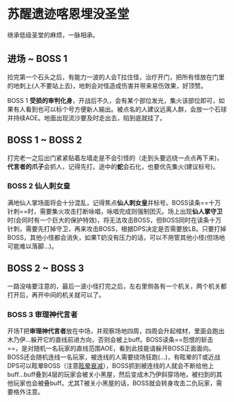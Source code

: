 # 苏醒遗迹喀恩埋没圣堂

继承低级圣堂的麻烦，一脉相承。

## 进场 ~ BOSS 1

捡完第一个石头之后，有能力一波的人会T拉住怪，治疗开门，把所有怪放在门里的地刺上(人不要站上去)，地刺会对怪造成伤害并带来易伤效果，好顶赞。

BOSS 1 **受损的审判化身**，开战后不久，会有某个部位发光，集火该部位即可，如果有人看到也可以标个号方便新人输出。被点名的人建议远离人群，会放一个石球并持续AOE。地面出现流沙要及时走出去，陷到底就挂了。

## BOSS 1 ~ BOSS 2

打完老一之后出门紧紧贴着左墙走是不会引怪的（走到头要远绕一点点再下来)，**代言者的爪子**会抓人，记得先打。途中的**蛇**会石化，也要优先集火(建议标号)。

### BOSS 2 仙人刺女皇
满地仙人掌场面将会十分混乱，记得焦点**仙人刺女皇**并标号。BOSS读条==十万针刺==时，需要集火攻击打断咏唱，咏唱完成则强制团灭。场上出现**仙人掌守卫**时(会同时有一个巨大的保护特效)，将无法攻击BOSS，但BOSS同时在读条十万针刺，需要先打掉守卫，再来攻击BOSS，根据DPS决定是否需要放LB。只要打掉BOSS，其他小怪都会消失，如果T奶没有压力的话，可以不用管其他小怪(但场地可能难以落脚…)。

## BOSS 2 ~ BOSS 3

一路没啥要注意的，最后一波小怪打完之后，左右里侧各有一个机关，两个机关都打开后，再开中间的机关就可以了。

### BOSS 3 审理神代言者
开场<Role name="tank" />T把**审理神代言者**放在中场，并观察场地四周，四周会升起棺材，里面会跑出木乃伊…躲开它的直线前进方向，否则会被上buff。BOSS读条==怨恨的斩击==，是对随机一名玩家的直线范围AOE，看到此技能请躲开BOSS正面面向。BOSS还会随机连线一名玩家，被连线的人需要绕场狂跑(…)，有眩晕的<Role name="tank" />T或<Role name="dps" />近战DPS可以眩晕BOSS（注意[眩晕衰减](/basic/battle-mech.md)），BOSS抓到被连线的人就会不断给他上buff…buff叠到4层的玩家会被关小黑屋，然后变成木乃伊斜穿场地，被扫到的其他玩家也会被叠buff。尤其<Role name="tank" />T被关小黑屋的话，BOSS就会转身攻击二仇玩家，需要格外注意。